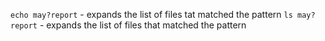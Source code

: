 `echo may?report` - expands the list of files tat matched the pattern
`ls may?report` - expands the list of files that matched the pattern

